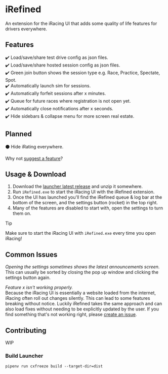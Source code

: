 # iRefined
An extension for the iRacing UI that adds some quality of life features for drivers everywhere.

## Features
:heavy_check_mark: Load/save/share test drive config as json files.  
:heavy_check_mark: Load/save/share hosted session config as json files.  
:heavy_check_mark: Green join button shows the session type e.g. Race, Practice, Spectate, Spot.  
:heavy_check_mark: Automatically launch sim for sessions.  
:heavy_check_mark: Automatically forfeit sessions after x minutes.  
:heavy_check_mark: Queue for future races where registration is not open yet.  
:heavy_check_mark: Automatically close notifications after x seconds.  
:heavy_check_mark: Hide sidebars & collapse menu for more screen real estate.

## Planned
:black_circle: Hide iRating everywhere.  

Why not [suggest a feature](https://github.com/jason-murray/irefined/issues/new?template=feature_request.md)?

## Usage & Download

1. Download the [launcher latest release](https://github.com/jason-murray/irefined/releases) and unzip it somewhere.
2. Run `iRefined.exe` to start the iRacing UI with the iRefined extension.
3. Once the UI has launched you'll find the iRefined queue & log bar at the bottom of the screen, and the settings button (rocket) in the top right.
4. Many of the features are disabled to start with, open the settings to turn them on.

> [!TIP]
> Make sure to start the iRacing UI with `iRefined.exe` every time you open iRacing!

## Common Issues

*Opening the settings sometimes shows the latest announcements screen.*  
This can usually be sorted by closing the pop up window and clicking the settings button again.

*Feature x isn't working properly.*  
Because the iRacing UI is essentially a website loaded from the internet, iRacing often roll out changes silently. This can lead to some features breaking without notice.
Luckily iRefined takes the same approach and can also load fixes without needing to be explicitly updated by the user. If you find something that's not working right, please [create an issue](https://github.com/jason-murray/irefined/issues/new?template=bug_report.md).

## Contributing
WIP

### Build Launcher
`pipenv run cxfreeze build --target-dir=dist`
